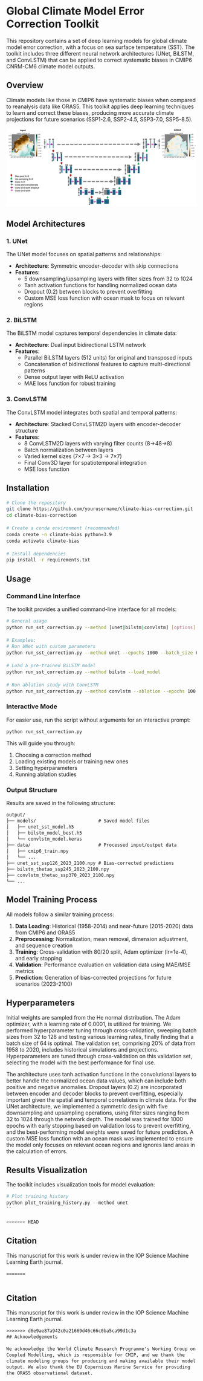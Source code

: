 # Global Climate Model Error Correction Toolkit

This repository contains a set of deep learning models for global climate model error correction, with a focus on sea surface temperature (SST). The toolkit includes three different neural network architectures (UNet, BiLSTM, and ConvLSTM) that can be applied to correct systematic biases in CMIP6 CNRM-CM6 climate model outputs.

## Overview

Climate models like those in CMIP6 have systematic biases when compared to reanalysis data like ORAS5. This toolkit applies deep learning techniques to learn and correct these biases, producing more accurate climate projections for future scenarios (SSP1-2.6, SSP2-4.5, SSP3-7.0, SSP5-8.5).

![Model Overview](./docs/model_overview.png)

## Model Architectures

### 1. UNet 

The UNet model focuses on spatial patterns and relationships:

- **Architecture**: Symmetric encoder-decoder with skip connections
- **Features**: 
  - 5 downsampling/upsampling layers with filter sizes from 32 to 1024
  - Tanh activation functions for handling normalized ocean data
  - Dropout (0.2) between blocks to prevent overfitting
  - Custom MSE loss function with ocean mask to focus on relevant regions

### 2. BiLSTM 

The BiLSTM model captures temporal dependencies in climate data:

- **Architecture**: Dual input bidirectional LSTM network
- **Features**:
  - Parallel BiLSTM layers (512 units) for original and transposed inputs
  - Concatenation of bidirectional features to capture multi-directional patterns
  - Dense output layer with ReLU activation
  - MAE loss function for robust training

### 3. ConvLSTM 

The ConvLSTM model integrates both spatial and temporal patterns:

- **Architecture**: Stacked ConvLSTM2D layers with encoder-decoder structure
- **Features**:
  - 8 ConvLSTM2D layers with varying filter counts (8→48→8)
  - Batch normalization between layers
  - Varied kernel sizes (7×7 → 3×3 → 7×7)
  - Final Conv3D layer for spatiotemporal integration
  - MSE loss function

## Installation

```bash
# Clone the repository
git clone https://github.com/yourusername/climate-bias-correction.git
cd climate-bias-correction

# Create a conda environment (recommended)
conda create -n climate-bias python=3.9
conda activate climate-bias

# Install dependencies
pip install -r requirements.txt
```

## Usage

### Command Line Interface

The toolkit provides a unified command-line interface for all models:

```bash
# General usage
python run_sst_correction.py --method [unet|bilstm|convlstm] [options]

# Examples:
# Run UNet with custom parameters
python run_sst_correction.py --method unet --epochs 1000 --batch_size 64

# Load a pre-trained BiLSTM model
python run_sst_correction.py --method bilstm --load_model

# Run ablation study with ConvLSTM
python run_sst_correction.py --method convlstm --ablation --epochs 100
```

### Interactive Mode

For easier use, run the script without arguments for an interactive prompt:

```bash
python run_sst_correction.py
```

This will guide you through:
1. Choosing a correction method
2. Loading existing models or training new ones
3. Setting hyperparameters
4. Running ablation studies

### Output Structure

Results are saved in the following structure:

```
output/
├── models/                       # Saved model files
│   ├── unet_sst_model.h5
│   ├── bilstm_model_best.h5
│   └── convlstm_model.keras
├── data/                         # Processed input/output data
│   ├── cmip6_train.npy
│   └── ...
├── unet_sst_ssp126_2023_2100.npy # Bias-corrected predictions
├── bilstm_thetao_ssp245_2023_2100.npy
├── convlstm_thetao_ssp370_2023_2100.npy
└── ...
```

## Model Training Process

All models follow a similar training process:

1. **Data Loading**: Historical (1958-2014) and near-future (2015-2020) data from CMIP6 and ORAS5
2. **Preprocessing**: Normalization, mean removal, dimension adjustment, and sequence creation
3. **Training**: Cross-validation with 80/20 split, Adam optimizer (lr=1e-4), and early stopping
4. **Validation**: Performance evaluation on validation data using MAE/MSE metrics
5. **Prediction**: Generation of bias-corrected projections for future scenarios (2023-2100)

## Hyperparameters

Initial weights are sampled from the He normal distribution. The Adam optimizer, with a learning rate of 0.0001, is utilized for training. We performed hyperparameter tuning through cross-validation, sweeping batch sizes from 32 to 128 and testing various learning rates, finally finding that a batch size of 64 is optimal. The validation set, comprising 20% of data from 1958 to 2020, includes historical simulations and projections. Hyperparameters are tuned through cross-validation on this validation set, selecting the model with the best performance for final use.

The architecture uses tanh activation functions in the convolutional layers to better handle the normalized ocean data values, which can include both positive and negative anomalies. Dropout layers (0.2) are incorporated between encoder and decoder blocks to prevent overfitting, especially important given the spatial and temporal correlations in climate data. For the UNet architecture, we implemented a symmetric design with five downsampling and upsampling operations, using filter sizes ranging from 32 to 1024 through the network depth. The model was trained for 1000 epochs with early stopping based on validation loss to prevent overfitting, and the best-performing model weights were saved for future prediction. A custom MSE loss function with an ocean mask was implemented to ensure the model only focuses on relevant ocean regions and ignores land areas in the calculation of errors.

## Results Visualization

The toolkit includes visualization tools for model evaluation:

```python
# Plot training history
python plot_training_history.py --method unet
``

<<<<<<< HEAD
```
## Citation

This manuscript for this work is under review in the IOP Science Machine Learning Earth journal.

```
=======


```
## Citation

This manuscript for this work is under review in the IOP Science Machine Learning Earth journal.

```
>>>>>>> d6e9ae87a942c0a21669d46c66c0ba5ca99d1c3a
## Acknowledgements

We acknowledge the World Climate Research Programme's Working Group on Coupled Modelling, which is responsible for CMIP, and we thank the climate modeling groups for producing and making available their model output. We also thank the EU Copernicus Marine Service for providing the ORAS5 observational dataset.
